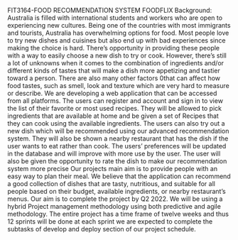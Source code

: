 FIT3164-FOOD RECOMMENDATION SYSTEM FOODFLIX
Background:
Australia is filled with international students and workers who are open to experiencing new cultures. Being one of the countries with most immigrants and tourists, Australia has overwhelming options for food. Most people love to try new dishes and cuisines but also end up with bad experiences since making the choice is hard. There’s opportunity in providing these people with a way to easily choose a new dish to try or cook. However, there’s still a lot of unknowns when it comes to the combination of ingredients and/or different kinds of tastes that will make a dish more appetizing and tastier toward a person. There are also many other factors 0that can affect how food tastes, such as smell, look and texture which are very hard to measure or describe.
We are developing a web application that can be accessed from all platforms. The users can register and account and sign in to view the list of their favorite or most used recipes. They will be allowed to pick ingredients that are available at home and be given a set of Recipes that they can cook using the available ingredients. The users can also try out a new dish which will be recommended using our advanced recommendation system. They will also be shown a nearby restaurant that has the dish if the user wants to eat rather than cook. The users’ preferences will be updated in the database and will improve with more use by the user. The user will also be given the opportunity to rate the dish to make our recommendation system more precise
Our projects main aim is to provide people with an easy way to plan their meal. We believe that the application can recommend a good collection of dishes that are tasty, nutritious, and suitable for all people based on their budget, available ingredients, or nearby restaurant’s menus.
Our aim is to complete the project by Q2 2022. We will be using a hybrid Project management methodology using both predictive and agile methodology. The entire project has a time frame of twelve weeks and thus 12 sprints will be done at each sprint we are expected to complete the subtasks of develop and deploy section of our project schedule.

